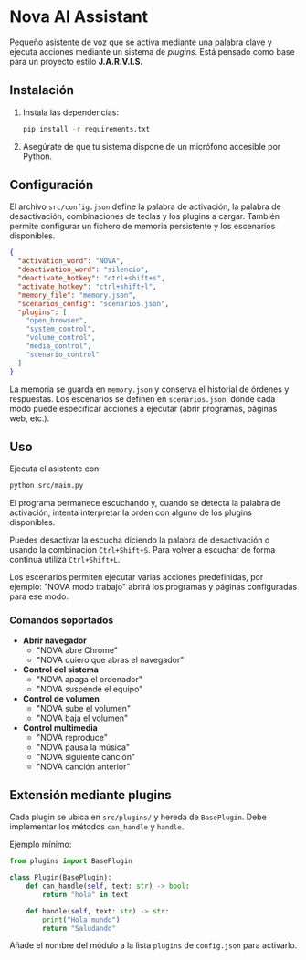 # Nova AI Assistant

Pequeño asistente de voz que se activa mediante una palabra clave y ejecuta
acciones mediante un sistema de _plugins_. Está pensado como base para un
proyecto estilo **J.A.R.V.I.S.**

## Instalación

1. Instala las dependencias:
   ```bash
   pip install -r requirements.txt
   ```
2. Asegúrate de que tu sistema dispone de un micrófono accesible por Python.

## Configuración

El archivo `src/config.json` define la palabra de activación, la palabra de
desactivación, combinaciones de teclas y los plugins a cargar. También permite
configurar un fichero de memoria persistente y los escenarios disponibles.

```json
{
  "activation_word": "NOVA",
  "deactivation_word": "silencio",
  "deactivate_hotkey": "ctrl+shift+s",
  "activate_hotkey": "ctrl+shift+l",
  "memory_file": "memory.json",
  "scenarios_config": "scenarios.json",
  "plugins": [
    "open_browser",
    "system_control",
    "volume_control",
    "media_control",
    "scenario_control"
  ]
}
```

La memoria se guarda en `memory.json` y conserva el historial de órdenes y
respuestas. Los escenarios se definen en `scenarios.json`, donde cada modo puede
especificar acciones a ejecutar (abrir programas, páginas web, etc.).

## Uso

Ejecuta el asistente con:

```bash
python src/main.py
```

El programa permanece escuchando y, cuando se detecta la palabra de activación,
intenta interpretar la orden con alguno de los plugins disponibles.

Puedes desactivar la escucha diciendo la palabra de desactivación o usando la
combinación `Ctrl+Shift+S`. Para volver a escuchar de forma continua utiliza
`Ctrl+Shift+L`.

Los escenarios permiten ejecutar varias acciones predefinidas, por ejemplo:
"NOVA modo trabajo" abrirá los programas y páginas configuradas para ese modo.

### Comandos soportados

- **Abrir navegador**
  - "NOVA abre Chrome"
  - "NOVA quiero que abras el navegador"
- **Control del sistema**
  - "NOVA apaga el ordenador"
  - "NOVA suspende el equipo"
- **Control de volumen**
  - "NOVA sube el volumen"
  - "NOVA baja el volumen"
- **Control multimedia**
  - "NOVA reproduce"
  - "NOVA pausa la música"
  - "NOVA siguiente canción"
  - "NOVA canción anterior"

## Extensión mediante plugins

Cada plugin se ubica en `src/plugins/` y hereda de `BasePlugin`. Debe implementar
los métodos `can_handle` y `handle`.

Ejemplo mínimo:

```python
from plugins import BasePlugin

class Plugin(BasePlugin):
    def can_handle(self, text: str) -> bool:
        return "hola" in text

    def handle(self, text: str) -> str:
        print("Hola mundo")
        return "Saludando"
```

Añade el nombre del módulo a la lista `plugins` de `config.json` para activarlo.

